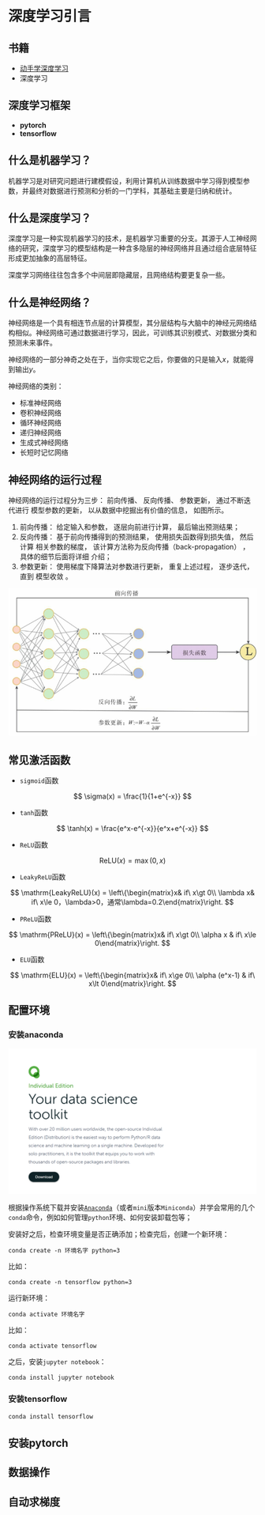 

# 深度学习引言

## 书籍

* [动手学深度学习](https://github.com/ShusenTang/Dive-into-DL-PyTorch)
* 深度学习

## 深度学习框架

* **pytorch**
* **tensorflow**

## 什么是机器学习？

机器学习是对研究问题进行建模假设，利用计算机从训练数据中学习得到模型参数，并最终对数据进行预测和分析的一门学科，其基础主要是归纳和统计。

## 什么是深度学习？

深度学习是一种实现机器学习的技术，是机器学习重要的分支。其源于人工神经网络的研究，深度学习的模型结构是一种含多隐层的神经网络并且通过组合底层特征形成更加抽象的高层特征。

深度学习网络往往包含多个中间层即隐藏层，且网络结构要更复杂一些。

## 什么是神经网络？

神经网络是一个具有相连节点层的计算模型，其分层结构与大脑中的神经元网络结构相似。神经网络可通过数据进行学习，因此，可训练其识别模式、对数据分类和预测未来事件。

神经网络的一部分神奇之处在于，当你实现它之后，你要做的只是输入$x$，就能得到输出$y$。

神经网络的类别：

* 标准神经网络
* 卷积神经网络
* 循环神经网络
* 递归神经网络
* 生成式神经网络
* 长短时记忆网络

## 神经网络的运行过程

神经网络的运行过程分为三步： 前向传播、 反向传播、 参数更新， 通过不断迭代进行
模型参数的更新， 以从数据中挖掘出有价值的信息， 如图所示。

1. 前向传播： 给定输入和参数， 逐层向前进行计算， 最后输出预测结果；
2.  反向传播： 基于前向传播得到的预测结果， 使用损失函数得到损失值， 然后计算
   相关参数的梯度， 该计算方法称为反向传播（back-propagation） ， 具体的细节后面将详细
   介绍；
3. 参数更新： 使用梯度下降算法对参数进行更新， 重复上述过程， 逐步迭代， 直到
   模型收敛  。

![image-20210227210111418](assets/01-%E6%B7%B1%E5%BA%A6%E5%AD%A6%E4%B9%A0%E5%BC%95%E8%A8%80/image-20210227210111418.png)

## 常见激活函数

* `sigmoid`函数

$$
\sigma(x) = \frac{1}{1+e^{-x}}
$$

* `tanh`函数

$$
\tanh(x) = \frac{e^x-e^{-x}}{e^x+e^{-x}}
$$

* `ReLU`函数

$$
\mathrm{ReLU}(x) = \max(0,x)
$$

* `LeakyReLU`函数

$$
\mathrm{LeakyReLU}(x) = \left\{\begin{matrix}x& if\ x\gt 0\\ \lambda x& if\ x\le 0，\lambda>0，通常\lambda=0.2\end{matrix}\right.
$$

* `PReLU`函数

$$
\mathrm{PReLU}(x) = \left\{\begin{matrix}x& if\ x\gt 0\\ \alpha x & if\ x\le 0\end{matrix}\right.
$$

* `ELU`函数

$$
\mathrm{ELU}(x) = \left\{\begin{matrix}x& if\ x\ge 0\\ \alpha (e^x-1) & if\ x\lt 0\end{matrix}\right.
$$

## 配置环境

### 安装anaconda

![image-20210222154138571](assets/%E6%B7%B1%E5%BA%A6%E5%BC%BA%E5%8C%96%E5%AD%A6%E4%B9%A0/image-20210222154138571.png)

根据操作系统下载并安装[`Anaconda`](https://www.anaconda.com/products/individual#windows)（或者`mini`版本`Miniconda`）并学会常用的几个`conda`命令，例如如何管理`python`环境、如何安装卸载包等；

安装好之后，检查环境变量是否正确添加；检查完后，创建一个新环境：

```
conda create -n 环境名字 python=3
```

比如：

```
conda create -n tensorflow python=3
```

运行新环境：

```
conda activate 环境名字
```

比如：

```
conda activate tensorflow
```

之后，安装`jupyter notebook`：

```
conda install jupyter notebook
```

### 安装tensorflow

```
conda install tensorflow
```

## 安装pytorch



## 数据操作

## 自动求梯度